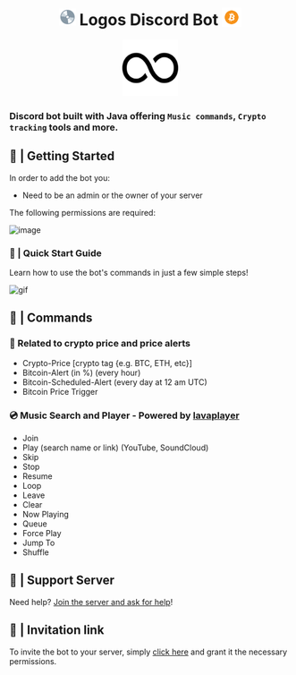 <h1 align="center">
  <img src="assets/cd.gif" width="30px"> Logos Discord Bot 
  <img src="assets/bitcoin.gif" width="35" style="vertical-align: middle; margin-top: -15px;">
</h1>
<p align="center">
  <img src="assets/infinity.png" alt="Logos" width="100" height="100" style="">
</p>

### Discord bot built with Java offering `Music commands`, `Crypto tracking` tools and more.

## 🏁 | Getting Started
In order to add the bot you:
- Need to be an admin or the owner of your server

The following permissions are required:

![image](https://github.com/yagodaoud/discordBot/assets/104167181/db2c8941-2a3a-49d9-a166-2723a67f90d9)

### 📝 | Quick Start Guide

Learn how to use the bot's commands in just a few simple steps!

![gif](/assets/Demonstration.gif)

## 🧾 | Commands
### 💸 Related to crypto price and price alerts
- Crypto-Price [crypto tag {e.g. BTC, ETH, etc}]
- Bitcoin-Alert (in %) (every hour)
- Bitcoin-Scheduled-Alert (every day at 12 am UTC)
- Bitcoin Price Trigger

### 💿 Music Search and Player - Powered by [lavaplayer](https://github.com/sedmelluq/lavaplayer)
- Join
- Play (search name or link) (YouTube, SoundCloud)
- Skip
- Stop
- Resume
- Loop
- Leave
- Clear
- Now Playing
- Queue
- Force Play
- Jump To
- Shuffle

## 🔧 | Support Server
Need help? [Join the server and ask for help](https://discord.gg/GYnjhnnEPT)!

## 🚀 | Invitation link
To invite the bot to your server, simply [click here](https://discord.com/api/oauth2/authorize?client_id=1019741763591741482&permissions=384437013568&scope=bot%20applications.commands) and grant it the necessary permissions.
